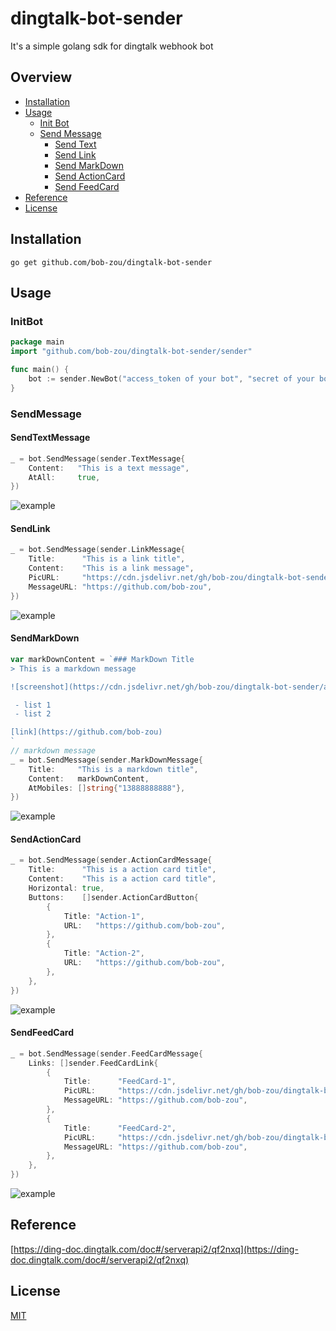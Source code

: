 # dingtalk-bot-sender
It's a simple golang sdk for dingtalk webhook bot

## Overview
* [Installation](#Installation)
* [Usage](#Usage)
    * [Init Bot](#InitBot)
    * [Send Message](#SendMessage)
        * [Send Text](#SendTextMessage)
        * [Send Link](#SendLink)
        * [Send MarkDown](#SendMarkDown)
        * [Send ActionCard](#SendActionCard)
        * [Send FeedCard](#SendFeedCard)
* [Reference](#Reference)
* [License](#License)

## Installation
```
go get github.com/bob-zou/dingtalk-bot-sender
```

## Usage
### InitBot
```go
package main
import "github.com/bob-zou/dingtalk-bot-sender/sender"

func main() {
	bot := sender.NewBot("access_token of your bot", "secret of your bot")
}
```
### SendMessage
#### SendTextMessage
```go
_ = bot.SendMessage(sender.TextMessage{
    Content:   "This is a text message",
    AtAll:     true,
})
```
![example](https://cdn.jsdelivr.net/gh/bob-zou/dingtalk-bot-sender/assets/text.png)
#### SendLink
```go
_ = bot.SendMessage(sender.LinkMessage{
    Title:      "This is a link title",
    Content:    "This is a link message",
    PicURL:     "https://cdn.jsdelivr.net/gh/bob-zou/dingtalk-bot-sender/assets/pic-2.png",
    MessageURL: "https://github.com/bob-zou",
})
```
![example](https://cdn.jsdelivr.net/gh/bob-zou/dingtalk-bot-sender/assets/link.png)
#### SendMarkDown
```go
var markDownContent = `### MarkDown Title
> This is a markdown message

![screenshot](https://cdn.jsdelivr.net/gh/bob-zou/dingtalk-bot-sender/assets/pic-1.png)

 - list 1
 - list 2

[link](https://github.com/bob-zou)
`
// markdown message
_ = bot.SendMessage(sender.MarkDownMessage{
    Title:     "This is a markdown title",
    Content:   markDownContent,
    AtMobiles: []string{"13888888888"},
})
```
![example](https://cdn.jsdelivr.net/gh/bob-zou/dingtalk-bot-sender/assets/markdown.png)
#### SendActionCard
```go
_ = bot.SendMessage(sender.ActionCardMessage{
    Title:      "This is a action card title",
    Content:    "This is a action card title",
    Horizontal: true,
    Buttons:    []sender.ActionCardButton{
        {
            Title: "Action-1",
            URL:   "https://github.com/bob-zou",
        },
        {
            Title: "Action-2",
            URL:   "https://github.com/bob-zou",
        },
    },
})
```
![example](https://cdn.jsdelivr.net/gh/bob-zou/dingtalk-bot-sender/assets/action-card.png)
#### SendFeedCard
```go
_ = bot.SendMessage(sender.FeedCardMessage{
    Links: []sender.FeedCardLink{
        {
            Title:      "FeedCard-1",
            PicURL:     "https://cdn.jsdelivr.net/gh/bob-zou/dingtalk-bot-sender/assets/pic-2.png",
            MessageURL: "https://github.com/bob-zou",
        },
        {
            Title:      "FeedCard-2",
            PicURL:     "https://cdn.jsdelivr.net/gh/bob-zou/dingtalk-bot-sender/assets/pic-1.png",
            MessageURL: "https://github.com/bob-zou",
        },
    },
})
```
![example](https://cdn.jsdelivr.net/gh/bob-zou/dingtalk-bot-sender/assets/feed-card.png)

## Reference
[https://ding-doc.dingtalk.com/doc#/serverapi2/qf2nxq](https://ding-doc.dingtalk.com/doc#/serverapi2/qf2nxq)

## License
[MIT](https://opensource.org/licenses/MIT)
